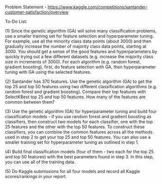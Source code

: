 Problem Statement -
https://www.kaggle.com/competitions/santander-customer-satisfaction/overview

To-Do List:

(1) Since the genetic algorithm (GA) will solve many classification problems, use a smaller training set for feature selection and hyperparameter tuning. For example, use all the minority class data points (about 3000) and then gradually increase the number of majority class data points, starting at 3000. You should get a sense of the good features and hyperparameters by quickly trying out a few different datasets (e.g. increase the majority class size in increments of 3000). For each algorithm (e.g. random forest, gradient boosting), first, do feature selection with GA, then hyperparameter tuning with GA using the selected features.

(2) Santander has 370 features. Use the genetic algorithm (GA) to get the top 25 and top 50 features using two different classification algorithms (e.g. random forest and gradient boosting). Compare their top features with SelectKBest top 25 and top 50 features. How many of the features are common between them?

(3) Use the genetic algorithm (GA) for hyperparameter tuning and build four classification models - if you use random forest and gradient boosting as classifiers, then construct two models for each classifier, one with the top 25 features and the other with the top 50 features. To construct these classifiers, you can combine the common features across all the methods used in step 2 to get your top 25 and top 50 features. You can also use a smaller training set for hyperparameter tuning as outlined in step 1.

(4) Build final classification models (four of them - two each for the top 25 and top 50 features) with the best parameters found in step 3. In this step, you can use all of the training data.

(5) Do Kaggle submissions for all four models and record all Kaggle scores/rankings in your report.
